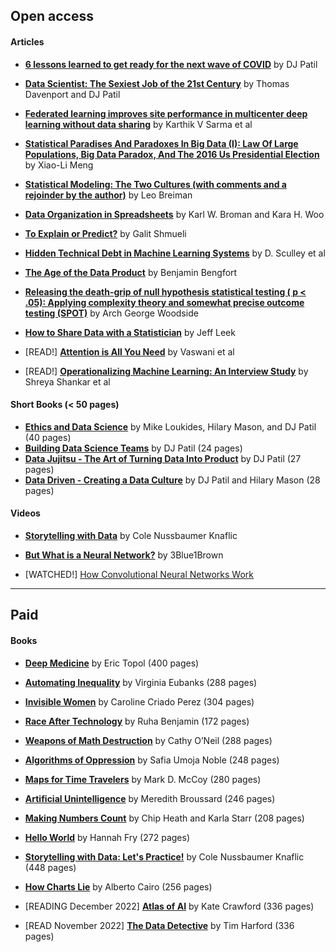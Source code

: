 ## Open access

#### Articles

* **[6 lessons learned to get ready for the next wave of COVID](https://medium.com/@dpatil/6-lessons-learned-to-get-ready-for-the-next-wave-of-covid-ee595766d4cb)** by DJ Patil 
* **[Data Scientist: The Sexiest Job of the 21st Century](https://hbr.org/2012/10/data-scientist-the-sexiest-job-of-the-21st-century)** by Thomas Davenport and DJ Patil
* **[Federated learning improves site performance in multicenter deep learning without data sharing](https://www.ncbi.nlm.nih.gov/pmc/articles/PMC8200268/)** by Karthik V Sarma et al
* **[Statistical Paradises And Paradoxes In Big Data (I): Law Of Large Populations, Big Data Paradox, And The 2016 Us Presidential Election](https://statistics.fas.harvard.edu/files/statistics-2/files/statistical_paradises_and_paradoxes.pdf)** by Xiao-Li Meng
* **[Statistical Modeling: The Two Cultures (with comments and a rejoinder by the author)](https://projecteuclid.org/journals/statistical-science/volume-16/issue-3/Statistical-Modeling--The-Two-Cultures-with-comments-and-a/10.1214/ss/1009213726.full)** by Leo Breiman
* **[Data Organization in Spreadsheets](https://www.tandfonline.com/doi/full/10.1080/00031305.2017.1375989)** by Karl W. Broman and Kara H. Woo
* **[To Explain or Predict?](https://projecteuclid.org/journals/statistical-science/volume-25/issue-3/To-Explain-or-to-Predict/10.1214/10-STS330.full)** by Galit Shmueli
* **[Hidden Technical Debt in Machine Learning Systems](https://proceedings.neurips.cc/paper/2015/file/86df7dcfd896fcaf2674f757a2463eba-Paper.pdf)** by D. Sculley et al
* **[The Age of the Data Product](https://districtdatalabs.silvrback.com/the-age-of-the-data-product)** by Benjamin Bengfort
* **[Releasing the death-grip of null hypothesis statistical testing ( p < .05): Applying complexity theory and somewhat precise outcome testing (SPOT)](https://www.researchgate.net/publication/312395254_Releasing_the_death-grip_of_null_hypothesis_statistical_testing_p_05_Applying_complexity_theory_and_somewhat_precise_outcome_testing_SPOT)** by Arch George Woodside
* **[How to Share Data with a Statistician](https://github.com/jtleek/datasharing)** by Jeff Leek

* [READ!] **[Attention is All You Need](https://arxiv.org/pdf/1706.03762.pdf)** by Vaswani et al
* [READ!] **[Operationalizing Machine Learning: An Interview Study](https://arxiv.org/abs/2209.09125)** by Shreya Shankar et al 

#### Short Books (< 50 pages)

* **[Ethics and Data Science](https://www.oreilly.com/library/view/ethics-and-data/9781492043898/)** by Mike Loukides, Hilary Mason, and DJ Patil (40 pages)
* **[Building Data Science Teams](https://www.oreilly.com/library/view/building-data-science/BLDNGDST0001/)** by DJ Patil (24 pages)
* **[Data Jujitsu - The Art of Turning Data Into Product](https://www.oreilly.com/library/view/data-jujitsu-the/9781449342692/)** by DJ Patil (27 pages)
* **[Data Driven - Creating a Data Culture](https://www.oreilly.com/library/view/data-driven/9781491925454/)** by DJ Patil and Hilary Mason (28 pages)

#### Videos

* **[Storytelling with Data](https://www.youtube.com/watch?v=8EMW7io4rSI)** by Cole Nussbaumer Knaflic
* **[But What is a Neural Network?](https://www.youtube.com/watch?v=aircAruvnKk)** by 3Blue1Brown

* [WATCHED!] [How Convolutional Neural Networks Work](https://www.youtube.com/watch?v=FmpDIaiMIeA)

----------

## Paid
 
#### Books

* **[Deep Medicine](https://drerictopol.com/portfolio/deep-medicine/)** by Eric Topol (400 pages)
* **[Automating Inequality](https://virginia-eubanks.com/automating-inequality/)** by Virginia Eubanks (288 pages)
* **[Invisible Women](https://carolinecriadoperez.com/book/invisible-women/)** by Caroline Criado Perez (304 pages)
* **[Race After Technology](https://www.ruhabenjamin.com/race-after-technology)** by Ruha Benjamin (172 pages)
* **[Weapons of Math Destruction](https://www.penguinrandomhouse.com/books/241363/weapons-of-math-destruction-by-cathy-oneil/)** by Cathy O’Neil (288 pages)
* **[Algorithms of Oppression](https://nyupress.org/9781479837243/algorithms-of-oppression/)** by Safia Umoja Noble (248 pages)
* **[Maps for Time Travelers](https://www.ucpress.edu/book/9780520389724/maps-for-time-travelers)** by Mark D. McCoy (280 pages)
* **[Artificial Unintelligence](https://mitpress.mit.edu/9780262537018/artificial-unintelligence/)** by Meredith Broussard (246 pages)
* **[Making Numbers Count](https://www.simonandschuster.com/books/Making-Numbers-Count/Chip-Heath/9781982165444)** by Chip Heath and Karla Starr (208 pages)
* **[Hello World](https://hannahfry.co.uk/book/hello-world/)** by Hannah Fry (272 pages)
* **[Storytelling with Data: Let's Practice!](https://www.storytellingwithdata.com/books)** by Cole Nussbaumer Knaflic (448 pages)
* **[How Charts Lie](https://albertocairo.com/)** by Alberto Cairo (256 pages)

* [READING December 2022] **[Atlas of AI](https://www.katecrawford.net/)** by Kate Crawford (336 pages)
* [READ November 2022] **[The Data Detective](https://timharford.com/books/datadetective/)** by Tim Harford (336 pages)
